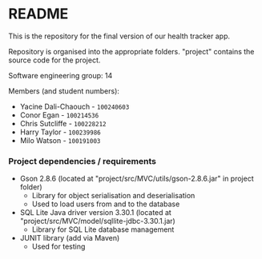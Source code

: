 # README #
This is the repository for the final version of our health tracker app.

Repository is organised into the appropriate folders. "project" contains the source code for the project.

Software engineering group:
14

Members (and student numbers):

* Yacine Dali-Chaouch   - `100240603`
* Conor Egan            - `100214536`
* Chris Sutcliffe       - `100228212`
* Harry Taylor          - `100239986`
* Milo Watson           - `100191003`

### Project dependencies / requirements ###

* Gson 2.8.6 (located at "project/src/MVC/utils/gson-2.8.6.jar" in project folder)
	* Library for object serialisation and deserialisation
	* Used to load users from and to the database
* SQL Lite Java driver version 3.30.1 (located at "project/src/MVC/model/sqllite-jdbc-3.30.1.jar)
	* Library for SQL Lite database management
* JUNIT library (add via Maven)
	* Used for testing
